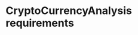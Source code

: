# CryptoCurrencyAnalysis requirements
 <!--

 list of libriaries used
 pip3 install pandas-datareader
 pip3 install mplfinance
 pip3 install seaborn
 pip3 install matplot
 pip3 install tkcalendar
 -->
